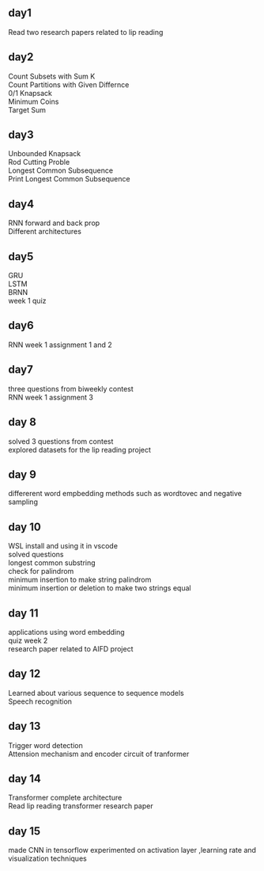 ## day1
Read two research papers related to lip reading
## day2
Count Subsets with Sum K <br>
Count Partitions with Given Differnce <br>
0/1 Knapsack <br>
Minimum Coins <br>
Target Sum <br>
## day3
Unbounded Knapsack  
Rod Cutting Proble  
Longest Common Subsequence    
Print Longest Common Subsequence  
## day4
RNN forward and back prop   
Different architectures
## day5
GRU  
LSTM  
BRNN  
week 1 quiz  
## day6  
RNN week 1 assignment 1 and 2
## day7
three questions from biweekly contest  
RNN week 1 assignment 3
## day 8
solved 3 questions from contest     
explored datasets for the lip reading project
## day 9
differerent word empbedding methods such as wordtovec and negative sampling  
## day 10 
WSL install and using it in vscode  
solved questions   
longest common substring   
check for palindrom   
minimum insertion to make string palindrom  
minimum insertion or deletion to make two strings equal  
## day 11
applications using word embedding  
quiz week 2    
research paper related to AIFD project    
## day 12  
Learned about various sequence to sequence models    
Speech recognition    
## day 13
Trigger word detection   
Attension mechanism and encoder circuit of tranformer   

## day 14
Transformer complete architecture    
Read lip reading transformer research paper
## day 15
made CNN in tensorflow experimented on activation layer ,learning rate and visualization techniques







 

